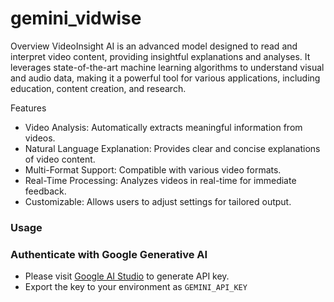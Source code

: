# gemini_vidwise
Overview
VideoInsight AI is an advanced model designed to read and interpret video content, providing insightful explanations and analyses. It leverages state-of-the-art machine learning algorithms to understand visual and audio data, making it a powerful tool for various applications, including education, content creation, and research.

Features
- Video Analysis: Automatically extracts meaningful information from videos.
- Natural Language Explanation: Provides clear and concise explanations of video content.
- Multi-Format Support: Compatible with various video formats.
- Real-Time Processing: Analyzes videos in real-time for immediate feedback.
- Customizable: Allows users to adjust settings for tailored output.

### Usage
### Authenticate with Google Generative AI

- Please visit [Google AI Studio](https://ai.google.dev/) to generate API key.
- Export the key to your environment as `GEMINI_API_KEY`
